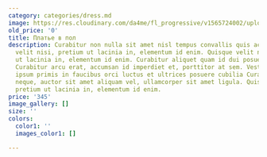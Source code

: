 ```yaml
---
category: categories/dress.md
image: https://res.cloudinary.com/da4me/fl_progressive/v1565724002/uploads/%D0%91%D0%B5%D0%B7-%D0%B8%D0%BC%D0%B5%D0%BD%D0%B8-3_lmqahl.jpg
old_price: '0'
title: Платье в пол
description: Curabitur non nulla sit amet nisl tempus convallis quis ac lectus. Quisque
  velit nisi, pretium ut lacinia in, elementum id enim. Quisque velit nisi, pretium
  ut lacinia in, elementum id enim. Curabitur aliquet quam id dui posuere blandit.
  Curabitur arcu erat, accumsan id imperdiet et, porttitor at sem. Vestibulum ante
  ipsum primis in faucibus orci luctus et ultrices posuere cubilia Curae; Donec velit
  neque, auctor sit amet aliquam vel, ullamcorper sit amet ligula. Quisque velit nisi,
  pretium ut lacinia in, elementum id enim.
price: '345'
image_gallery: []
size: ''
colors:
  color1: ''
  images_color1: []

---
```

